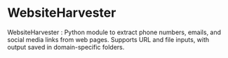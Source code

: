 # WebsiteHarvester
WebsiteHarvester : Python module to extract phone numbers, emails, and social media links from web pages. Supports URL and file inputs, with output saved in domain-specific folders.
